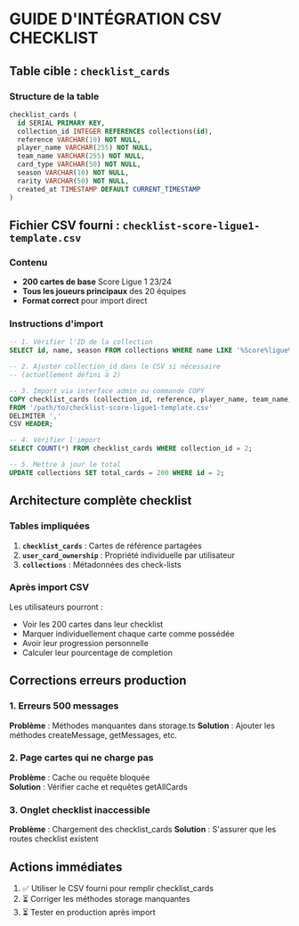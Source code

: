 # GUIDE D'INTÉGRATION CSV CHECKLIST

## Table cible : `checklist_cards`

### Structure de la table
```sql
checklist_cards (
  id SERIAL PRIMARY KEY,
  collection_id INTEGER REFERENCES collections(id),
  reference VARCHAR(10) NOT NULL,
  player_name VARCHAR(255) NOT NULL,
  team_name VARCHAR(255) NOT NULL,
  card_type VARCHAR(50) NOT NULL,
  season VARCHAR(10) NOT NULL,
  rarity VARCHAR(50) NOT NULL,
  created_at TIMESTAMP DEFAULT CURRENT_TIMESTAMP
)
```

## Fichier CSV fourni : `checklist-score-ligue1-template.csv`

### Contenu
- **200 cartes de base** Score Ligue 1 23/24
- **Tous les joueurs principaux** des 20 équipes
- **Format correct** pour import direct

### Instructions d'import
```sql
-- 1. Vérifier l'ID de la collection
SELECT id, name, season FROM collections WHERE name LIKE '%Score%ligue%1%';

-- 2. Ajuster collection_id dans le CSV si nécessaire
-- (actuellement défini à 2)

-- 3. Import via interface admin ou commande COPY
COPY checklist_cards (collection_id, reference, player_name, team_name, card_type, season, rarity)
FROM '/path/to/checklist-score-ligue1-template.csv'
DELIMITER ','
CSV HEADER;

-- 4. Vérifier l'import
SELECT COUNT(*) FROM checklist_cards WHERE collection_id = 2;

-- 5. Mettre à jour le total
UPDATE collections SET total_cards = 200 WHERE id = 2;
```

## Architecture complète checklist

### Tables impliquées
1. **`checklist_cards`** : Cartes de référence partagées
2. **`user_card_ownership`** : Propriété individuelle par utilisateur
3. **`collections`** : Métadonnées des check-lists

### Après import CSV
Les utilisateurs pourront :
- Voir les 200 cartes dans leur checklist
- Marquer individuellement chaque carte comme possédée
- Avoir leur progression personnelle
- Calculer leur pourcentage de completion

## Corrections erreurs production

### 1. Erreurs 500 messages
**Problème** : Méthodes manquantes dans storage.ts
**Solution** : Ajouter les méthodes createMessage, getMessages, etc.

### 2. Page cartes qui ne charge pas
**Problème** : Cache ou requête bloquée  
**Solution** : Vérifier cache et requêtes getAllCards

### 3. Onglet checklist inaccessible
**Problème** : Chargement des checklist_cards
**Solution** : S'assurer que les routes checklist existent

## Actions immédiates
1. ✅ Utiliser le CSV fourni pour remplir checklist_cards
2. ⏳ Corriger les méthodes storage manquantes  
3. ⏳ Tester en production après import